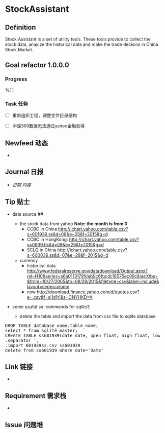 StockAssistant
======================
## Definition ##
Stock Assistant is a set of utility tools.
These tools provide to collect the stock data, anaylze the historical data and make the trade decision in China Stock Market.

## Goal refactor 1.0.0.0 ##
### Progress ###
  %[          ]
### Task 任务 ###
* [ ] 重新组织工程，调整文件目录结构
* [ ] 沪深300数据无法通过yahoo金融获得 


## Newfeed 动态 ##
* 

## Journal 日报 ##
* _日期_ _内容_

## Tip 贴士 ##
* data source ##
  * the stock data from yahoo **Note: the month is from 0**
    + CCBC in China
    http://ichart.yahoo.com/table.csv?s=601939.ss&d=08&e=26&f=2015&g=d
    + CCBC in HongKong:
    http://ichart.yahoo.com/table.csv?s=0939.hk&d=08&e=26&f=2015&g=d
    + SCLQ in China
    http://ichart.yahoo.com/table.csv?s=600039.ss&d=07&e=28&f=2015&g=d
  * currency
    + historical data
    http://www.federalreserve.gov/datadownload/Output.aspx?rel=H10&series=a6a0113179fdeb9c6fbcdc18575ec09c&lastObs=&from=10/27/2005&to=08/28/2015&filetype=csv&label=include&layout=seriescolumn
    + now
    http://download.finance.yahoo.com/d/quotes.csv?e=.csv&f=sl1d1t1&s=CNYHKD=X

* some usuful sql commands for sqlite3
  * delete the table and import the data from csv file to sqlite database
<pre>
DROP TABLE database_name.table_name;
select * from sqlite_master;
CREATE TABLE ss601939(date date, open float, high float, low float, close float,volume int, adj float);
.separator ','
.import 601939ss.csv ss601939
delete from ss601939 where date='Date'
</pre>
 

## Link 链接 ##
* 

## Requirement 需求栈 ##
* 


## Issue 问题堆 ##

